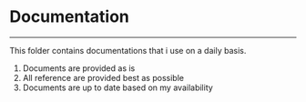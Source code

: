 # Documentation
----

This folder contains documentations that i use on a daily basis.

1. Documents are provided as is
2. All reference are provided best as possible
3. Documents are up to date based on my availability
